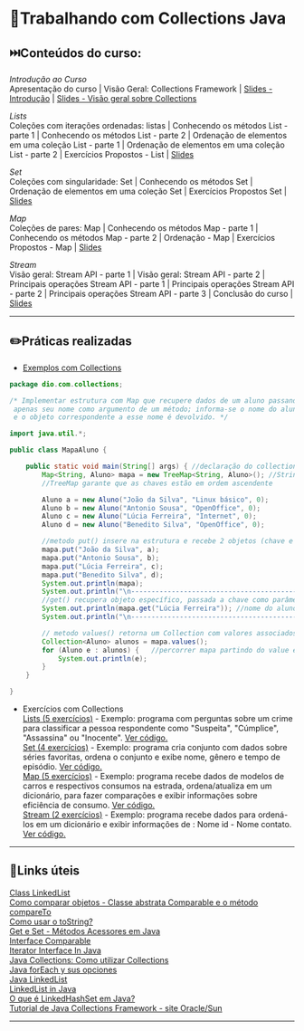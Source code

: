 # 🌳Trabalhando com Collections Java

## ⏭️Conteúdos do curso:  

_Introdução ao Curso_  
Apresentação do curso | Visão Geral: Collections Framework | [Slides - Introdução](https://github.com/rosacarla/GFT-start-woman-java/blob/main/012%20Trabalhando-com-collections-java/slides-collections/Slides-introducao.pdf) | [Slides - Visão geral sobre Collections](https://github.com/rosacarla/GFT-start-woman-java/blob/main/012%20Trabalhando-com-collections-java/slides-collections/Slides-visao-geral-collections.pdf)

_Lists_  
Coleções com iterações ordenadas: listas | Conhecendo os métodos List - parte 1 | Conhecendo os métodos List - parte 2 | Ordenação de elementos em uma coleção List - parte 1 | Ordenação de elementos em uma coleção List - parte 2 | Exercícios Propostos - List | [Slides](https://github.com/rosacarla/GFT-start-woman-java/blob/main/012%20Trabalhando-com-collections-java/slides-collections/Slides-colecoes-com-iteracoes-listas.pdf)  

_Set_  
Coleções com singularidade: Set | Conhecendo os métodos Set | Ordenação de elementos em uma coleção Set | Exercícios Propostos Set | [Slides](https://github.com/rosacarla/GFT-start-woman-java/blob/main/012%20Trabalhando-com-collections-java/slides-collections/Slides-colecoes-singulares-set.pdf)  

_Map_  
Coleções de pares: Map | Conhecendo os métodos Map - parte 1 |  Conhecendo os métodos Map - parte 2 | Ordenação - Map | Exercícios Propostos - Map | [Slides](https://github.com/rosacarla/GFT-start-woman-java/blob/main/012%20Trabalhando-com-collections-java/slides-collections/Slides-colecoes-de-pares-map.pdf)  

_Stream_  
Visão geral: Stream API - parte 1 | Visão geral: Stream API - parte 2 | Principais operações Stream API - parte 1 | Principais operações Stream API - parte 2 | Principais operações Stream API - parte 3 | Conclusão do curso | [Slides](https://github.com/rosacarla/GFT-start-woman-java/blob/main/012%20Trabalhando-com-collections-java/slides-collections/Slides-java-stream.pdf)  

---  

## ✏️Práticas realizadas  

* [Exemplos com Collections](https://github.com/rosacarla/GFT-start-woman-java/tree/main/012%20Trabalhando-com-collections-java/collections-examples/src/dio/com/collections)  

``` java
package dio.com.collections;

/* Implementar estrutura com Map que recupere dados de um aluno passando
 apenas seu nome como argumento de um método; informa-se o nome do aluno
 e o objeto correspondente a esse nome é devolvido. */

import java.util.*;

public class MapaAluno {

    public static void main(String[] args) { //declaração do collection informa 2 tipos (String e Aluno)//
        Map<String, Aluno> mapa = new TreeMap<String, Aluno>(); //String é a chave e objeto Aluno é o valor//
        //TreeMap garante que as chaves estão em ordem ascendente

        Aluno a = new Aluno("João da Silva", "Linux básico", 0);
        Aluno b = new Aluno("Antonio Sousa", "OpenOffice", 0);
        Aluno c = new Aluno("Lúcia Ferreira", "Internet", 0);
        Aluno d = new Aluno("Benedito Silva", "OpenOffice", 0);

        //metodo put() insere na estrutura e recebe 2 objetos (chave e valor)//
        mapa.put("João da Silva", a);
        mapa.put("Antonio Sousa", b);
        mapa.put("Lúcia Ferreira", c);
        mapa.put("Benedito Silva", d);
        System.out.println(mapa);
        System.out.println("\n--------------------------------------------\n");
        //get() recupera objeto específico, passada a chave como parâmetro
        System.out.println(mapa.get("Lúcia Ferreira")); //nome do aluno é a chave
        System.out.println("\n--------------------------------------------\n");

        // metodo values() retorna um Collection com valores associados às chaves
        Collection<Aluno> alunos = mapa.values();
        for (Aluno e : alunos) {   //percorrer mapa partindo do value e usado enhanced-for
            System.out.println(e);
        }
    }

}
```

* Exercícios com Collections  
[Lists (5 exercícios)](https://github.com/rosacarla/GFT-start-woman-java/tree/main/012%20Trabalhando-com-collections-java/collections-exercises/src/dio/com/collections/list) - Exemplo: programa com perguntas sobre um crime para classificar a pessoa respondente como "Suspeita", "Cúmplice", "Assassina" ou "Inocente". [Ver código.](https://github.com/rosacarla/GFT-start-woman-java/blob/main/012%20Trabalhando-com-collections-java/collections-exercises/src/dio/com/collections/list/ExercicioProposto02.java)  
[Set (4 exercícios)](https://github.com/rosacarla/GFT-start-woman-java/tree/main/012%20Trabalhando-com-collections-java/collections-exercises/src/dio/com/collections/set) - Exemplo: programa cria conjunto com dados sobre séries favoritas, ordena o conjunto e exibe nome, gênero e tempo de episódio. [Ver código.](https://github.com/rosacarla/GFT-start-woman-java/blob/main/012%20Trabalhando-com-collections-java/collections-exercises/src/dio/com/collections/set/ExemploOrdenacaoSet.java)  
[Map (5 exercícios)](https://github.com/rosacarla/GFT-start-woman-java/tree/main/012%20Trabalhando-com-collections-java/collections-exercises/src/dio/com/collections/map) - Exemplo: programa recebe dados de modelos de carros e respectivos consumos na estrada, ordena/atualiza em um dicionário, para fazer comparações e exibir informações sobre eficiência de consumo. [Ver código.](https://github.com/rosacarla/GFT-start-woman-java/blob/main/012%20Trabalhando-com-collections-java/collections-exercises/src/dio/com/collections/map/ExemploMap.java)  
[Stream (2 exercícios)](https://github.com/rosacarla/GFT-start-woman-java/tree/main/012%20Trabalhando-com-collections-java/collections-exercises/src/dio/com/collections/streamAPI) - Exemplo: programa recebe dados para ordená-los em um dicionário e exibir informações de : Nome id - Nome contato. [Ver código.](https://github.com/rosacarla/GFT-start-woman-java/blob/main/012%20Trabalhando-com-collections-java/collections-exercises/src/dio/com/collections/streamAPI/RefatoracaoOrdenacaoMap.java)  

---

## 🔗Links úteis  

[Class LinkedList<E>](https://docs.oracle.com/javase/7/docs/api/java/util/LinkedList.html)  
[Como comparar objetos - Classe abstrata Comparable e o método compareTo](https://www.javaprogressivo.net/2012/11/Comparando-objetos-Classe-abstrata-Comparable-metodo-compareTo.html#:~:text=A%20classe%20abstrata%20Comparable%20e,usada%20como%20padr%C3%A3o%20de%20compara%C3%A7%C3%A3o.)  
[Como usar o toString?](https://blog.cod3r.com.br/como-usar-o-tostring/)  
[Get e Set - Métodos Acessores em Java](https://www.devmedia.com.br/get-e-set-metodos-acessores-em-java/29241)  
[Interface Comparable<T>](https://docs.oracle.com/javase/8/docs/api/java/lang/Comparable.html)  
[Iterator Interface In Java](https://www.geeksforgeeks.org/iterator-interface-in-java/?ref=gcse)  
[Java Collections: Como utilizar Collections](https://www.devmedia.com.br/java-collections-como-utilizar-collections/18450)  
[Java forEach y sus opciones](https://www.arquitecturajava.com/java-foreach-y-sus-opciones/)  
[Java LinkedList](https://www.w3schools.com/java/java_linkedlist.asp)  
[LinkedList in Java](https://www.geeksforgeeks.org/linked-list-in-java/?ref=gcse)  
[O que é LinkedHashSet em Java?](https://comozed.com/o-que-%C3%A9-linkedhashset-em-java)  
[Tutorial de Java Collections Framework - site Oracle/Sun](https://docs.oracle.com/javase/tutorial/collections/index.html)  
  
---  
